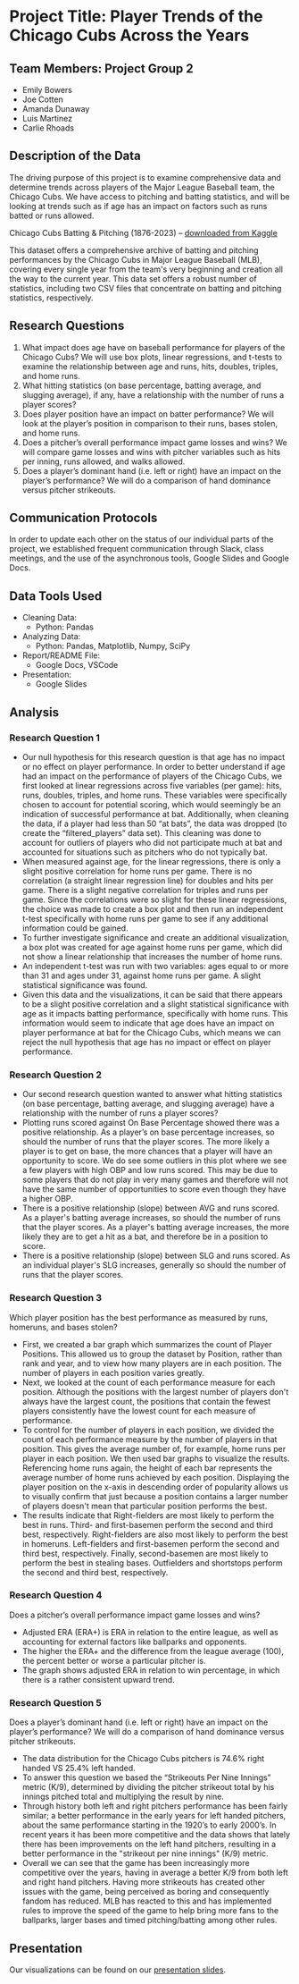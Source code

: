 # Project Title: Player Trends of the Chicago Cubs Across the Years

## Team Members: Project Group 2
- Emily Bowers
- Joe Cotten
- Amanda Dunaway
- Luis Martinez
- Carlie Rhoads


## Description of the Data 
The driving purpose of this project is to examine comprehensive data and determine trends across players of the Major League Baseball team, the Chicago Cubs. We have access to pitching and batting statistics, and will be looking at trends such as if age has an impact on factors such as runs batted or runs allowed.


Chicago Cubs Batting & Pitching (1876-2023) – [downloaded from Kaggle](https://www.kaggle.com/datasets/mattop/chicago-cubs-batting-and-pitching-1876-2023)

This dataset offers a comprehensive archive of batting and pitching performances by the Chicago Cubs in Major League Baseball (MLB), covering every single year from the team's very beginning and creation all the way to the current year. This data set offers a robust number of statistics, including two CSV files that concentrate on batting and pitching statistics, respectively. 


## Research Questions
1. What impact does age have on baseball performance for players of the Chicago Cubs? We will use box plots, linear regressions, and t-tests to examine the relationship between age and runs, hits, doubles, triples, and home runs.
2. What hitting statistics (on base percentage, batting average, and slugging average), if any, have a relationship with the number of runs a player scores?
3. Does player position have an impact on batter performance? We will look at the player’s position in comparison to their runs, bases stolen, and home runs.
4. Does a pitcher’s overall performance impact game losses and wins? We will compare game losses and wins with pitcher variables such as hits per inning, runs allowed, and walks allowed.
5. Does a player’s dominant hand (i.e. left or right) have an impact on the player’s performance? We will do a comparison of hand dominance versus pitcher strikeouts.


## Communication Protocols
In order to update each other on the status of our individual parts of the project, we established frequent communication through Slack, class meetings, and the use of the asynchronous tools, Google Slides and Google Docs.

## Data Tools Used
- Cleaning Data: 
  - Python: Pandas
- Analyzing Data:
  - Python: Pandas, Matplotlib, Numpy, SciPy
- Report/README File:
  - Google Docs, VSCode
- Presentation:
  - Google Slides



## Analysis 
### Research Question 1
- Our null hypothesis for this research question is that age has no impact or no effect on player performance. In order to better understand if age had an impact on the performance of players of the Chicago Cubs, we first looked at linear regressions across five variables (per game): hits, runs, doubles, triples, and home runs. These variables were specifically chosen to account for potential scoring, which would seemingly be an indication of successful performance at bat. Additionally, when cleaning the data, if a player had less than 50 “at bats”, the data was dropped (to create the “filtered_players” data set). This cleaning was done to account for outliers of players who did not participate much at bat and accounted for situations such as pitchers who do not typically bat. 
- When measured against age, for the linear regressions, there is only a slight positive correlation for home runs per game. There is no correlation (a straight linear regression line) for doubles and hits per game. There is a slight negative correlation for triples and runs per game. Since the correlations were so slight for these linear regressions, the choice was made to create a box plot and then run an independent t-test specifically with home runs per game to see if any additional information could be gained. 
- To further investigate significance and create an additional visualization, a box plot was created for age against home runs per game, which did not show a linear relationship that increases the number of home runs.
- An independent t-test was run with two variables: ages equal to or more than 31 and ages under 31, against home runs per game. A slight statistical significance was found.
- Given this data and the visualizations, it can be said that there appears to be a slight positive correlation and a slight statistical significance with age as it impacts batting performance, specifically with home runs. This information would seem to indicate that age does have an impact on player performance at bat for the Chicago Cubs, which means we can reject the null hypothesis that age has no impact or effect on player performance. 


### Research Question 2
- Our second research question wanted to answer what hitting statistics (on base percentage, batting average, and slugging average) have a relationship with the number of runs a player scores? 
- Plotting runs scored against On Base Percentage showed there was a positive relationship. As a player’s on base percentage increases, so should the number of runs that the player scores. The more likely a player is to get on base, the more chances that a player will have an opportunity to score. We do see some outliers in this plot where we see a few players with high OBP and low runs scored. This may be due to some players that do not play in very many games and therefore will not have the same number of opportunities to score even though they have a higher OBP. 
- There is a positive relationship (slope) between AVG and runs scored. As a player's batting average increases, so should the number of runs that the player scores. As a player's batting average increases, the more likely they are to get a hit as a bat, and therefore be in a position to score.
- There is a positive relationship (slope) between SLG and runs scored. As an individual player's SLG increases, generally so should the number of runs that the player scores.


### Research Question 3
Which player position has the best performance as measured by runs, homeruns, and bases stolen?
- First, we created a bar graph which summarizes the count of Player Positions. This allowed us to group the dataset by Position, rather than rank and year, and to view how many players are in each position. The number of players in each position varies greatly.
- Next, we looked at the count of each performance measure for each position. Although the positions with the largest number of players don't always have the largest count, the positions that contain the fewest players consistently have the lowest count for each measure of performance.
- To control for the number of players in each position, we divided the count of each performance measure by the number of players in that position. This gives the average number of, for example, home runs per player in each position. We then used bar graphs to visualize the results. Referencing home runs again, the height of each bar represents the average number of home runs achieved by each position. Displaying the player position on the x-axis in descending order of popularity allows us to visually confirm that just because a position contains a larger number of players doesn't mean that particular position performs the best. 
- The results indicate that Right-fielders are most likely to perform the best in runs. Third- and first-basemen perform the second and third best, respectively. Right-fielders are also most likely to perform the best in homeruns. Left-fielders and first-basemen perform the second and third best, respectively. Finally, second-basemen are most likely to perform the best in stealing bases. Outfielders and shortstops perform the second and third best, respectively.

### Research Question 4
Does a pitcher’s overall performance impact game losses and wins? 
- Adjusted ERA (ERA+) is ERA in relation to the entire league, as well as accounting for external factors like ballparks and opponents.
- The higher the ERA+ and the difference from the league average (100), the percent better or worse a particular pitcher is.
- The graph shows adjusted ERA in relation to win percentage, in which there is a rather consistent upward trend.


### Research Question 5
Does a player’s dominant hand (i.e. left or right) have an impact on the player’s performance? We will do a comparison of hand dominance versus pitcher strikeouts.
- The data distribution for the Chicago Cubs pitchers is 74.6% right handed VS 25.4% left handed.
- To answer this question we based the “Strikeouts Per Nine Innings” metric (K/9), determined by dividing the pitcher strikeout total by his innings pitched total and multiplying the result by nine.
- Through history both left and right pitchers performance has been fairly similar; a better performance in the early years for left handed pitchers, about the same performance starting in the 1920’s to early 2000’s. In recent years it has been more competitive and the data shows that lately there has been improvements on the left hand pitchers, resulting in a better performance in the "strikeout per nine innings" (K/9) metric.
- Overall we can see that the game has been increasingly more competitive over the years, having in average a better K/9 from both left and right hand pitchers. Having more strikeouts has created other issues with the game, being perceived as boring and consequently fandom has reduced. MLB has reacted to this and has implemented rules to improve the speed of the game to help bring more fans to the ballparks, larger bases and timed pitching/batting among other rules.


## Presentation
Our visualizations can be found on our [presentation slides](https://docs.google.com/presentation/d/1E0WVb5j7Sa7nxKiPKwricYTwQSbTrnU1LzUmB71TXM4/edit?usp=sharing).
